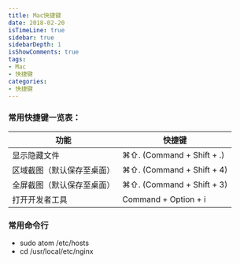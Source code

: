 ```yaml
---
title: Mac快捷键
date: 2018-02-20
isTimeLine: true
sidebar: true
sidebarDepth: 1
isShowComments: true
tags:
- Mac
- 快捷键
categories:
- 快捷键
---
```


### 常用快捷键一览表：

| 功能                                |   快捷键                             | 
| ---------------------------------  | ----------------------------------- |
| 显示隐藏文件                         | ⌘⇧.  (Command + Shift + .)          |
| 区域截图（默认保存至桌面）              | ⌘⇧.  (Command + Shift + 4)          |
| 全屏截图（默认保存至桌面）              | ⌘⇧.  (Command + Shift + 3)          |
| 打开开发者工具              | Command + Option + i         |


### 常用命令行
+ sudo atom /etc/hosts
+ cd /usr/local/etc/nginx